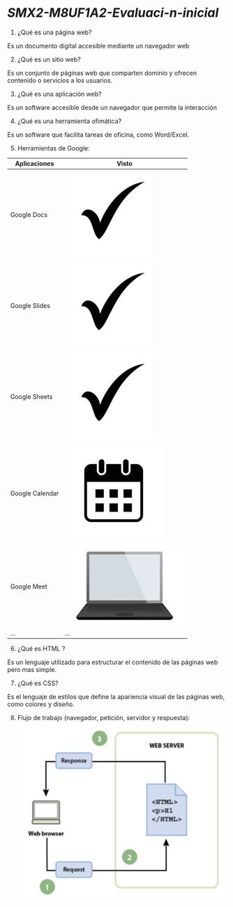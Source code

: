 # *SMX2-M8UF1A2-Evaluaci-n-inicial*

1. ¿Qué es una página web?

Es un documento digital accesible mediante un navegador web


2. ¿Qué es un sitio web?

Es un conjunto de páginas web que comparten dominio y ofrecen contenido o servicios a los usuarios.


3. ¿Qué es una aplicación web?

Es un software accesible desde un navegador que permite la interacción


4. ¿Qué es una herramienta ofimática?

Es un software que facilita tareas de oficina, como Word/Excel.

5. Herramientas de Google:

|Aplicaciones|Visto|
|-----------|------|
|Google Docs|![UwU](https://github.com/CRBalta/SMX2-M8UF1A2-Evaluaci-n-inicial/blob/main/Check.jpg)|
|Google Slides|![UwU](https://github.com/CRBalta/SMX2-M8UF1A2-Evaluaci-n-inicial/blob/main/Check.jpg)|
|Google Sheets|![UwU](https://github.com/CRBalta/SMX2-M8UF1A2-Evaluaci-n-inicial/blob/main/Check.jpg)|
|Google Calendar|![UwU](https://github.com/CRBalta/SMX2-M8UF1A2-Evaluaci-n-inicial/blob/main/Calendario.png)|
|Google Meet|![UwU](https://github.com/CRBalta/SMX2-M8UF1A2-Evaluaci-n-inicial/blob/main/ordenador.jpeg)|
|...|...|


6. ¿Qué es HTML ?

Es un lenguaje  utilizado para estructurar el contenido de las páginas web pero mas simple.




7. ¿Qué es CSS?

Es el lenguaje de estilos que define la apariencia visual de las páginas web, como colores y diseño.


8. Flujo de trabajo (navegador, petición, servidor y respuesta):
![UwU](https://github.com/CRBalta/SMX2-M8UF1A2-Evaluaci-n-inicial/blob/main/Algo.png)

